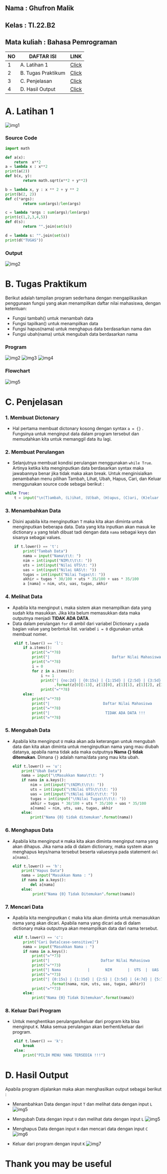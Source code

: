 ## Nama         :   Ghufron Malik
## Kelas        :   TI.22.B2
## Mata kuliah  :   Bahasa Pemrograman

| NO |    DAFTAR ISI    |  LINK  |
|----|----------------  |--------|
|  1 |A. Latihan 1      |[Click](https://github.com/ghufronmalik64/labpy06#A-Latihan-1) |
|  2 |B. Tugas Praktikum|[Click](https://github.com/ghufronmalik64/labpy06#B-Tugas-Praktikum) |
|  3 |C. Penjelasan     |[Click](https://github.com/ghufronmalik64/labpy06#C-Penjelasan) |
|  4 |D. Hasil Output   |[Click](https://github.com/ghufronmalik64/labpy06#D-Hasil-Output) |


# A. Latihan 1
![img1](image/l1.png)

### Source Code
```py
import math

def a(x):
    return  x**2
a = lambda x : x**2
print(a(2))
def b(x, y):
        return math.sqrt(x**2 + y**2)

b = lambda x, y : x ** 2 + y ** 2
print(b(2, 2))
def c(*args):
        return sum(args)/len(args)

c = lambda *args : sum(args)/len(args)
print(c(1,2,3,4,5))
def d(s):
        return "".join(set(s))

d = lambda s: "".join(set(s))
print(d("TUGAS"))
```
### Output
![img2](image/l2.png)


# B. Tugas Praktikum

Berikut adalah tampilan program sederhana dengan mengaplikasikan penggunaan fungsi yang akan menampilkan daftar nilai mahasiswa, dengan ketentuan:
- Fungsi tambah() untuk menambah data
- Fungsi tapilkan() untuk menampilkan data
- Fungsi hapus(nama) untuk menghapus data berdasarkan nama dan
- Fungsi ubah(nama) untuk mengubah data berdasarkan nama

### Program
![img2](image/0.png)
![img3](image/00.png)
![img4](image/000.png)

### Flowchart
![img5](image/1.png)

# C. Penjelasan

### 1. Membuat Dictonary
- Hal pertama membuat dictonary kosong dengan syntax `a = {}` . Fungsinya untuk menginput data dalam program tersebut dan memudahkan kita untuk memanggil data itu lagi.

### 2. Membuat Perulangan
- Selanjutnya membuat kondisi perulangan menggunakan `while True`. Artinya ketika kita menginputkan data berdasarkan syntax maka jawabannya benar jika tidak maka akan break. Untuk menginisialkan penambahan menu pilihan Tambah, Lihat, Ubah, Hapus, Cari, dan Keluar menggunakan source code sebagai berikut :
``` py
while True:
    t = input("\n(T)ambah, (L)ihat, (U)bah, (H)apus, (C)ari, (K)eluar : ")
```

### 3. Menambahkan Data
- Disini apabila kita menginputkan `T` maka kita akan diminta untuk menginputkan beberapa data. Data yang kita inputkan akan masuk ke dictionary `a` yang telah dibuat tadi dengan data `nama` sebagai keys dan sisanya sebagai values.
```py
    if t.lower() == 't':
        print("Tambah Data")
        nama = input("Nama\t\t: ")
        nim = int(input("NIM\t\t\t: "))
        uts = int(input("Nilai UTS\t: "))
        uas = int(input("Nilai UAS\t: "))
        tugas = int(input("Nilai Tugas\t: "))
        akhir = tugas * 30/100 + uts * 35/100 + uas * 35/100
        a [nama] = nim, uts, uas, tugas, akhir
```

### 4. Melihat Data
- Apabila kita menginput `L` maka sistem akan menampilkan data yang sudah kita masukkan. Jika kita belum memasukkan data maka outputnya menjadi **TIDAK ADA DATA**.
- Data dalam perulangan `for` di ambil dari variabel Dictionary `a` pada bagian value yang berbntuk list. variabel `i = 0` digunakan untuk membuat nomer.
```py
    elif t.lower() == 'l':
        if a.items():
            print("="*78)
            print("|                            Daftar Nilai Mahasiswa                          |")
            print("="*78)
            i = 0
            for z in a.items():
                i += 1
                print("| {no:2d} | {0:15s} | {1:15d} | {2:5d} | {3:5d} | {4:7d} | {5:7.2f} |"
                      .format(z[0][:13], z[1][0], z[1][1], z[1][2], z[1][3], z[1][4], no=i))
                print("="*78)
        else:
            print("="*78)
            print("|                        Daftar Nilai Mahasiswa                           |")
            print("="*78)
            print("|                         TIDAK ADA DATA !!!                              |")
            print("="*78)
```

### 5. Mengubah Data
- Apabila kita menginput `U` maka akan ada keterangan untuk mengubah data dan kita akan diminta untuk menginputkan nama yang mau diubah datanya, apabila nama tidak ada maka outputnya **Nama {} tidak ditemukan**. Dimana `{}` adalah nama/data yang mau kita ubah.
    ```py
    elif t.lower() == 'u':
        print("Ubah Data")
        nama = input("\tMasukkan Nama\t\t: ")
        if nama in a.keys():
            nim = int(input("\tNIM\t\t\t: "))
            uts = int(input("\tNilai UTS\t\t\t: "))
            uas = int(input("\tNilai UAS\t\t\t: "))
            tugas = int(input("\tNilai Tugas\t\t\t: "))
            akhir = tugas * 30/100 + uts * 35/100 + uas * 35/100
            a[nama] = nim, uts, uas, tugas, akhir
        else:
            print("Nama {0} tidak ditemukan".format(nama))

### 6. Menghapus Data
- Apabila kita menginput `H` maka kita akan diminta menginput nama yang akan dihapus. Jika nama ada di dalam dictionary, maka system akan menghapus keys/nama tersebut beserta valuesnya pada statement `del a[nama]`.
    ```py
    elif t.lower() == 'h':
        print("Hapus Data")
        nama = input("Masukkan Nama : ")
        if nama in a.keys():
            del a[nama]
        else:
             print("Nama {0} Tidak Ditemukan".format(nama))
    ```

### 7. Mencari Data
- Apabila kita menginputkan `C` maka kita akan diminta untuk memasukkan nama yang akan dicari. Apabila nama yang dicari ada di dalam dictionary maka outputnya akan menampilkan data dari nama tersebut.
```py
    elif t.lower() == 'c':
        print("Cari Data[case-sensitive]")
        nama = input("Masukkan Nama : ")
        if nama in a.keys():
            print("="*73)
            print("|                       Daftar Nilai Mahasiswa                          |")
            print("="*73)
            print("| Nama            |       NIM       |  UTS  |  UAS  |  Tugas  |  Akhir  |")
            print("="*73)
            print("| {0:15s} | {1:15d} | {2:5} | {3:5d} | {4:7d} | {5:7.3f} |"
                    .format(nama, nim, uts, uas, tugas, akhir))
            print("="*73)
        else:
            print("Nama {0} Tidak Ditemukan".format(nama))
```

### 8. Keluar Dari Program
- Untuk menghentikan perulangan/keluar dari program kita bisa menginput `K`. Maka semua perulangan akan berhenti/keluar dari program.
```py
    elif t.lower() == 'k':
        break
    else:
        print("PILIH MENU YANG TERSEDIA !!!")
```

# D. Hasil Output

Apabila program dijalankan maka akan menghasilkan output sebagai berikut :

 - Menambahkan Data dengan input `T` dan melihat data dengan input `L`
![img5](image/2.png)
 
 - Mengubah Data dengan input `U` dan melihat data dengan input `L`
![img5](image/3.png)

- Menghapus Data dengan input `H` dan mencari data dengan input `C`
![img6](image/4.png)

- Keluar dari program dengan input `K`
![img7](image/5.png)


# **Thank you may be useful** 